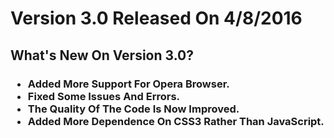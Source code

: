 <h1>Version 3.0 Released On 4/8/2016</h1>
<h2>What's New On Version 3.0?</h2>
<h3>
<ul>
<li>Added More Support For Opera Browser.</li>
<li>Fixed Some Issues And Errors.</li>
<li>The Quality Of The Code Is Now Improved.</li>
<li>Added More Dependence On CSS3 Rather Than JavaScript.</li>
</ul>
</h3>
